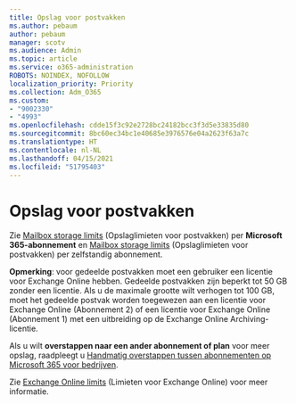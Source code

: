 ```yaml
---
title: Opslag voor postvakken
ms.author: pebaum
author: pebaum
manager: scotv
ms.audience: Admin
ms.topic: article
ms.service: o365-administration
ROBOTS: NOINDEX, NOFOLLOW
localization_priority: Priority
ms.collection: Adm_O365
ms.custom:
- "9002330"
- "4993"
ms.openlocfilehash: cdde15f3c92e2728bc24182bcc3f3d5e33835d80
ms.sourcegitcommit: 8bc60ec34bc1e40685e3976576e04a2623f63a7c
ms.translationtype: HT
ms.contentlocale: nl-NL
ms.lasthandoff: 04/15/2021
ms.locfileid: "51795403"
---
```

# <a name="mailbox-storage"></a>Opslag voor postvakken

Zie [Mailbox storage limits](https://docs.microsoft.com/office365/servicedescriptions/exchange-online-service-description/exchange-online-limits#mailbox-storage-limits) (Opslaglimieten voor postvakken) per **Microsoft 365-abonnement** en [Mailbox storage limits](https://docs.microsoft.com/office365/servicedescriptions/exchange-online-service-description/exchange-online-limits#storage-limits-across-standalone-plans) (Opslaglimieten voor postvakken) per zelfstandig abonnement. 

**Opmerking**: voor gedeelde postvakken moet een gebruiker een licentie voor Exchange Online hebben. Gedeelde postvakken zijn beperkt tot 50 GB zonder een licentie. Als u de maximale grootte wilt verhogen tot 100 GB, moet het gedeelde postvak worden toegewezen aan een licentie voor Exchange Online (Abonnement 2) of een licentie voor Exchange Online (Abonnement 1) met een uitbreiding op de Exchange Online Archiving-licentie.

Als u wilt **overstappen naar een ander abonnement of plan** voor meer opslag, raadpleegt u [Handmatig overstappen tussen abonnementen op Microsoft 365 voor bedrijven](https://docs.microsoft.com/microsoft-365/commerce/subscriptions/switch-plans-manually?view=o365-worldwide).

Zie [Exchange Online limits](https://docs.microsoft.com/office365/servicedescriptions/exchange-online-service-description/exchange-online-limits) (Limieten voor Exchange Online) voor meer informatie.
